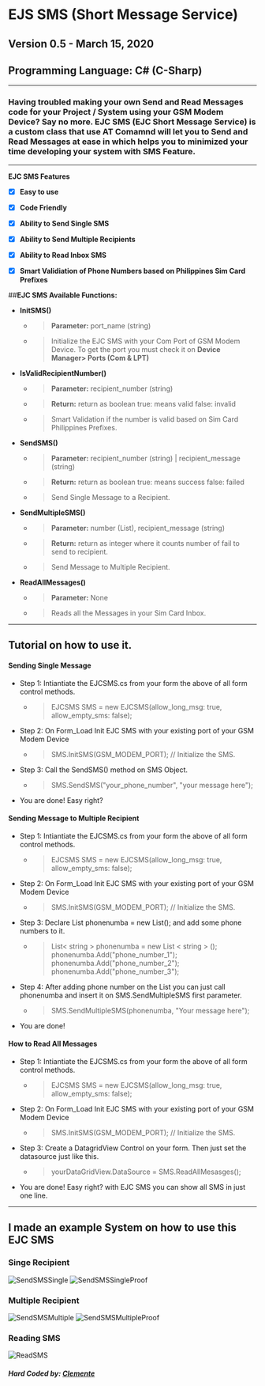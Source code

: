# EJS SMS (Short Message Service)

## Version 0.5 - March 15, 2020
## Programming Language: C# (C-Sharp)
---
### Having troubled making your own Send and Read Messages code for your Project / System using your GSM Modem Device? Say no more. EJC SMS (EJC Short Message Service) is a custom class that use AT Comamnd will let you to Send and Read Messages at ease in which helps you to minimized your time developing your system with SMS Feature.
---
**EJC SMS Features**
- [x] **Easy to use**
- [x] **Code Friendly**
- [x] **Ability to Send Single SMS**
- [x] **Ability to Send Multiple Recipients**
- [x] **Ability to Read Inbox SMS**
- [x] **Smart Validiation of Phone Numbers based on Philippines Sim Card Prefixes**


##**EJC SMS Available Functions:**

- **InitSMS()**
   - > **Parameter:** port_name (string)
   - > Initialize the EJC SMS with your Com Port of GSM Modem Device. To get the port you must check it on **Device Manager> Ports (Com & LPT)**
   
- **IsValidRecipientNumber()**
    - > **Parameter:** recipient_number (string)
    - > **Return:** return as boolean true: means valid false: invalid
    - > Smart Validation if the number is valid based on Sim Card Philippines Prefixes.
    
- **SendSMS()**
    - > **Parameter:** recipient_number (string) | recipient_message (string)
    - > **Return:** return as boolean true: means success false: failed
    - > Send Single Message to a Recipient.
    
- **SendMultipleSMS()**
    - > **Parameter:** number (List<string>), recipient_message (string)
    - > **Return:** return as integer where it counts number of fail to send to recipient.
    - > Send Message to Multiple Recipient.
 
 - **ReadAllMessages()**
    - > **Parameter:** None
    - > Reads all the Messages in your Sim Card Inbox.


---
## Tutorial on how to use it.
#### **Sending Single Message**
- Step 1: Intiantiate the EJCSMS.cs from your form the above of all form control methods.
   - > EJCSMS SMS = new EJCSMS(allow_long_msg: true, allow_empty_sms: false);
   
- Step 2: On Form_Load Init EJC SMS with your existing port of your GSM Modem Device
   - > SMS.InitSMS(GSM_MODEM_PORT); // Initialize the SMS.
   
- Step 3: Call the SendSMS() method on SMS Object.
   - > SMS.SendSMS("your_phone_number", "your message here");
   
- You are done! Easy right?

#### **Sending Message to Multiple Recipient**
- Step 1: Intiantiate the EJCSMS.cs from your form the above of all form control methods.
   - > EJCSMS SMS = new EJCSMS(allow_long_msg: true, allow_empty_sms: false);
   
- Step 2: On Form_Load Init EJC SMS with your existing port of your GSM Modem Device
   - > SMS.InitSMS(GSM_MODEM_PORT); // Initialize the SMS.
   
- Step 3: Declare List<string> phonenumba = new List<string>(); and add some phone numbers to it.
   - > List< string > phonenumba = new List < string > ();
      phonenumba.Add("phone_number_1");
      phonenumba.Add("phone_number_2");
      phonenumba.Add("phone_number_3");
 
- Step 4: After adding phone number on the List you can just call phonenumba and insert it on SMS.SendMultipleSMS first parameter.
   - > SMS.SendMultipleSMS(phonenumba, "Your message here"); 
   
- You are done!

#### **How to Read All Messages**
- Step 1: Intiantiate the EJCSMS.cs from your form the above of all form control methods.
   - > EJCSMS SMS = new EJCSMS(allow_long_msg: true, allow_empty_sms: false);
   
- Step 2: On Form_Load Init EJC SMS with your existing port of your GSM Modem Device
   - > SMS.InitSMS(GSM_MODEM_PORT); // Initialize the SMS.
   
- Step 3: Create a DatagridView Control on your form. Then just set the datasource just like this.
   - > yourDataGridView.DataSource = SMS.ReadAllMesasges();
   
- You are done! Easy right? with EJC SMS you can show all SMS in just one line.

---
## I made an example System on how to use this EJC SMS

### Singe Recipient
![SendSMSSingle](https://github.com/eksqtr/EJC-SMS/blob/master/Screenshots/Send_SMS_(Single).png)
![SendSMSSingleProof](https://github.com/eksqtr/EJC-SMS/blob/master/Screenshots/Single_SMS_(Proof).jpg)

### Multiple Recipient
![SendSMSMultiple](https://github.com/eksqtr/EJC-SMS/blob/master/Screenshots/Send_SMS_(Multiple).png)
![SendSMSMultipleProof](https://github.com/eksqtr/EJC-SMS/blob/master/Screenshots/Multiple_SMS_(Proof).jpg)

### Reading SMS
![ReadSMS](https://github.com/eksqtr/EJC-SMS/blob/master/Screenshots/Inbox_Dashboard.png)

##### *Hard Coded by: [Clemente](https://www.facebook.com/eksqtr)*
